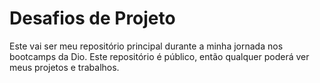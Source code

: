 # Desafios de Projeto

Este vai ser meu repositório principal durante a minha jornada nos bootcamps da Dio. Este repositório é público, então qualquer poderá ver meus projetos e trabalhos.